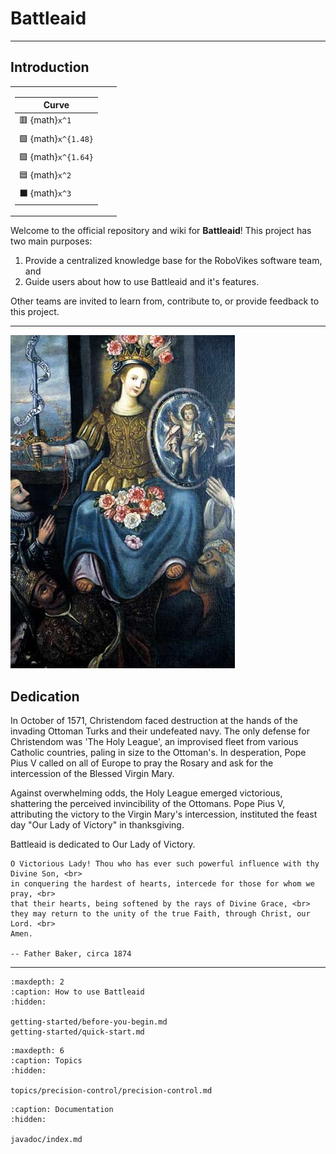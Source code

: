 
# Battleaid

<hr>

## Introduction

<table class="table" style="margin-left: auto; margin-right: auto; table-layout: auto;">
  <tr>
    <td style="padding-right: 30px;">

| Curve     |
|-----------|
| 🟥 {math}`x^1` |
| 🟩 {math}`x^{1.48}` |
| 🟪 {math}`x^{1.64}` |
| 🟦 {math}`x^2` |    
| ⬛ {math}`x^3` |    
</td>
  </tr>
</table>


Welcome to the official repository and wiki for **Battleaid**! This project has two main purposes:

1. Provide a centralized knowledge base for the RoboVikes software team, and  
2. Guide users about how to use Battleaid and it's features.

Other teams are invited to learn from, contribute to, or provide feedback to this project.  

<hr>

<div class="sidebar">
   <p><img src="./_static/images/our-lady-of-victory.jpg" /></p>
</div>

## Dedication

In October of 1571, Christendom faced destruction at the hands of the invading Ottoman Turks and their undefeated navy.  The only defense for Christendom was 'The Holy League', an improvised fleet from various Catholic countries, paling in size to the Ottoman's.  In desperation, Pope Pius V called on all of Europe to pray the Rosary and ask for the intercession of the Blessed Virgin Mary.  

Against overwhelming odds, the Holy League emerged victorious, shattering the perceived invincibility of the Ottomans.  Pope Pius V, attributing the victory to the Virgin Mary's intercession, instituted the feast day "Our Lady of Victory" in thanksgiving.

Battleaid is dedicated to Our Lady of Victory.

```{admonition} Prayer
O Victorious Lady! Thou who has ever such powerful influence with thy Divine Son, <br>
in conquering the hardest of hearts, intercede for those for whom we pray, <br>
that their hearts, being softened by the rays of Divine Grace, <br>
they may return to the unity of the true Faith, through Christ, our Lord. <br>
Amen.

-- Father Baker, circa 1874
```

<hr>

```{toctree}
:maxdepth: 2
:caption: How to use Battleaid
:hidden:

getting-started/before-you-begin.md
getting-started/quick-start.md
```

```{toctree}
:maxdepth: 6
:caption: Topics
:hidden:

topics/precision-control/precision-control.md
```

```{toctree}
:caption: Documentation
:hidden:

javadoc/index.md
```